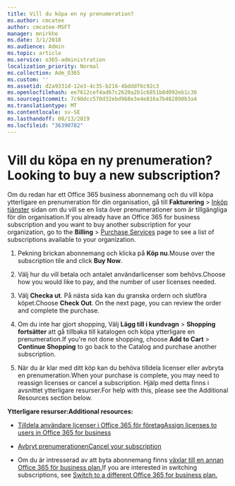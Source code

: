 ```yaml
---
title: Vill du köpa en ny prenumeration?
ms.author: cmcatee
author: cmcatee-MSFT
manager: mnirkhe
ms.date: 3/1/2018
ms.audience: Admin
ms.topic: article
ms.service: o365-administration
localization_priority: Normal
ms.collection: Adm_O365
ms.custom: ''
ms.assetid: d2a9331d-12e3-4c35-b216-4bdddf6c92c3
ms.openlocfilehash: ee7612cef4ad67c2620a2b1c6851b8d092eb1c36
ms.sourcegitcommit: 7c90dcc570d32ebd968e3e4e816a7b482890b3a4
ms.translationtype: MT
ms.contentlocale: sv-SE
ms.lasthandoff: 08/13/2019
ms.locfileid: "36390782"
---
```

# <a name="looking-to-buy-a-new-subscription"></a><span data-ttu-id="b74e7-102">Vill du köpa en ny prenumeration?</span><span class="sxs-lookup"><span data-stu-id="b74e7-102">Looking to buy a new subscription?</span></span>

<span data-ttu-id="b74e7-103">Om du redan har ett Office 365 business abonnemang och du vill köpa ytterligare en prenumeration för din organisation, gå till **Fakturering** \> [Inköp tjänster](https://go.microsoft.com/fwlink/p/?linkid=868433) sidan om du vill se en lista över prenumerationer som är tillgängliga för din organisation.</span><span class="sxs-lookup"><span data-stu-id="b74e7-103">If you already have an Office 365 for business subscription and you want to buy another subscription for your organization, go to the **Billing** \> [Purchase Services](https://go.microsoft.com/fwlink/p/?linkid=868433) page to see a list of subscriptions available to your organization.</span></span>
 
1. <span data-ttu-id="b74e7-104">Pekning brickan abonnemang och klicka på **Köp nu**.</span><span class="sxs-lookup"><span data-stu-id="b74e7-104">Mouse over the subscription tile and click **Buy Now**.</span></span>

2. <span data-ttu-id="b74e7-105">Välj hur du vill betala och antalet användarlicenser som behövs.</span><span class="sxs-lookup"><span data-stu-id="b74e7-105">Choose how you would like to pay, and the number of user licenses needed.</span></span>

3. <span data-ttu-id="b74e7-106">Välj **Checka ut**. På nästa sida kan du granska ordern och slutföra köpet.</span><span class="sxs-lookup"><span data-stu-id="b74e7-106">Choose **Check Out**. On the next page, you can review the order and complete the purchase.</span></span>

4. <span data-ttu-id="b74e7-107">Om du inte har gjort shopping, Välj **Lägg till i kundvagn** \> **Shopping fortsätter** att gå tillbaka till katalogen och köpa ytterligare en prenumeration.</span><span class="sxs-lookup"><span data-stu-id="b74e7-107">If you're not done shopping, choose **Add to Cart** \> **Continue Shopping** to go back to the Catalog and purchase another subscription.</span></span> 

5. <span data-ttu-id="b74e7-108">När du är klar med ditt köp kan du behöva tilldela licenser eller avbryta en prenumeration.</span><span class="sxs-lookup"><span data-stu-id="b74e7-108">When your purchase is complete, you may need to reassign licenses or cancel a subscription.</span></span> <span data-ttu-id="b74e7-109">Hjälp med detta finns i avsnittet ytterligare resurser.</span><span class="sxs-lookup"><span data-stu-id="b74e7-109">For help with this, please see the Additional Resources section below.</span></span>

 <span data-ttu-id="b74e7-110">**Ytterligare resurser:**</span><span class="sxs-lookup"><span data-stu-id="b74e7-110">**Additional resources:**</span></span>
  
- [<span data-ttu-id="b74e7-111">Tilldela användare licenser i Office 365 för företag</span><span class="sxs-lookup"><span data-stu-id="b74e7-111">Assign licenses to users in Office 365 for business</span></span>](https://docs.microsoft.com/en-us/office365/admin/subscriptions-and-billing/assign-licenses-to-users)
    
- [<span data-ttu-id="b74e7-112">Avbryt prenumerationen</span><span class="sxs-lookup"><span data-stu-id="b74e7-112">Cancel your subscription</span></span>](https://docs.microsoft.com/en-us/office365/admin/subscriptions-and-billing/cancel-your-subscription)
    
- <span data-ttu-id="b74e7-113">Om du är intresserad av att byta abonnemang finns [växlar till en annan Office 365 för business plan.](https://docs.microsoft.com/en-us/office365/admin/subscriptions-and-billing/switch-to-a-different-plan)</span><span class="sxs-lookup"><span data-stu-id="b74e7-113">If you are interested in switching subscriptions, see [Switch to a different Office 365 for business plan.](https://docs.microsoft.com/en-us/office365/admin/subscriptions-and-billing/switch-to-a-different-plan)</span></span>